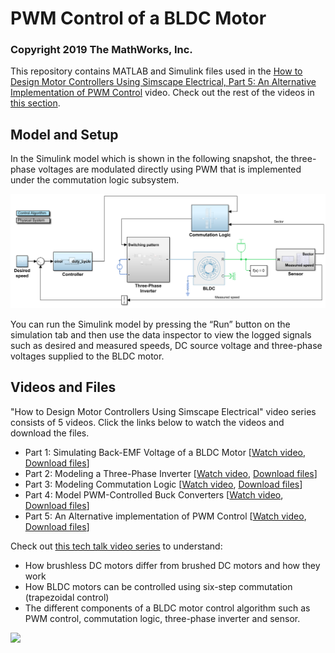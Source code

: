 # PWM Control of a BLDC Motor
### Copyright 2019 The MathWorks, Inc.

This repository contains MATLAB and Simulink files used in the [How to Design Motor Controllers Using Simscape Electrical, Part 5: An Alternative Implementation of PWM Control](https://www.mathworks.com/videos/how-to-design-motor-controllers-using-simscape-electrical-part-5-an-alternative-implementation-of-pwm-control-1579758063226.html) video. Check out the rest of the videos in [this section](#videos-and-files).

## Model and Setup
In the Simulink model which is shown in the following snapshot, the three-phase voltages are modulated directly using PWM that is implemented under the commutation logic subsystem. 

![](images/model.png)

You can run the Simulink model by pressing the “Run” button on the simulation tab and then use the data inspector to view the logged signals such as desired and measured speeds, DC source voltage and three-phase voltages supplied to the BLDC motor.

## Videos and Files
"How to Design Motor Controllers Using Simscape Electrical" video series consists of 5 videos. Click the links below to watch the videos and download the files. 

  - Part 1: Simulating Back-EMF Voltage of a BLDC Motor [[Watch video](https://www.mathworks.com/videos/how-to-design-motor-controllers-using-simscape-electrical-part-1-simulating-back-emf-voltage-of-a-bldc-motor-1565241566392.html), [Download files](https://github.com/mathworks/Design-motor-controllers-with-Simscape-Electrical/tree/master/1%20Simulating%20back%20emf%20voltage%20of%20a%20BLDC%20motor)]
  - Part 2: Modeling a Three-Phase Inverter [[Watch video](https://www.mathworks.com/videos/how-to-design-motor-controllers-using-simscape-electrical-part-2-modeling-a-three-phase-inverter-1567758371716.html), [Download files](https://github.com/mathworks/Design-motor-controllers-with-Simscape-Electrical/tree/master/2%20Modeling%20a%20three%20phase%20inverter)]
  - Part 3: Modeling Commutation Logic [[Watch video](https://www.mathworks.com/videos/how-to-design-motor-controllers-using-simscape-electrical-part-3-modeling-commutation-logic-1576044161917.html), [Download files](https://github.com/mathworks/Design-motor-controllers-with-Simscape-Electrical/tree/master/3%20Modeling%20commutation%20logic)]
  - Part 4: Model PWM-Controlled Buck Converters [[Watch video](https://www.mathworks.com/videos/how-to-design-motor-controllers-using-simscape-electrical-part-4-modeling-a-pwm-controlled-buck-converter-1578478768258.html), [Download files](https://github.com/mathworks/Design-motor-controllers-with-Simscape-Electrical/tree/master/4%20Modeling%20a%20PWM%20controlled%20buck%20converter)]
  - Part 5: An Alternative implementation of PWM Control [[Watch video](https://www.mathworks.com/videos/how-to-design-motor-controllers-using-simscape-electrical-part-5-an-alternative-implementation-of-pwm-control-1579758063226.html), [Download files](https://github.com/mathworks/Design-motor-controllers-with-Simscape-Electrical/tree/master/5%20PWM%20control%20of%20a%20BLDC%20motor)]
  
Check out [this tech talk video series](https://www.mathworks.com/videos/series/brushless-dc-motors.html) to understand: 
  
- How brushless DC motors differ from brushed DC motors and how they work
- How BLDC motors can be controlled using six-step commutation (trapezoidal control)
- The different components of a BLDC motor control algorithm such as PWM control, commutation logic, three-phase inverter and sensor.

![](algorithm.png)
